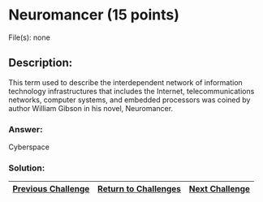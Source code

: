 # Neuromancer (15 points)

File(s): none

## Description:

This term used to describe the interdependent network of information technology infrastructures that includes the Internet, telecommunications networks, computer systems, and embedded processors was coined by author William Gibson in his novel, Neuromancer.

### Answer:

Cyberspace

### Solution:



| [Previous Challenge](/Challenges/Oversee-And-Govern/7) | [Return to Challenges](/Challenges/../../../#modules) | [Next Challenge](/Challenges/Oversee-And-Govern/9) |
| :------- | :-----: | ------: |